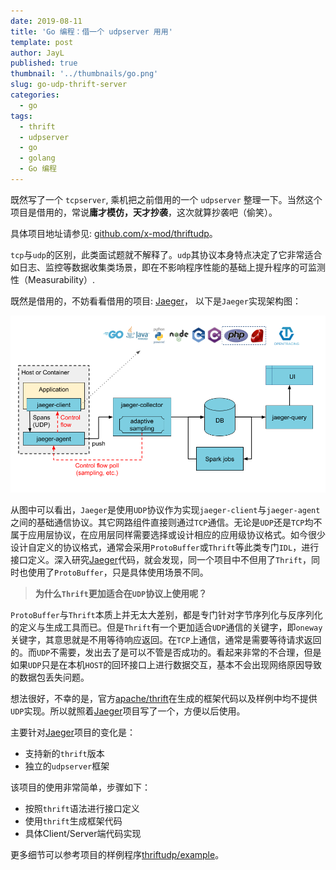 ```yaml
---
date: 2019-08-11
title: 'Go 编程：借一个 udpserver 用用'
template: post
author: JayL
published: true
thumbnail: '../thumbnails/go.png'
slug: go-udp-thrift-server
categories:
  - go
tags:
  - thrift
  - udpserver
  - go
  - golang
  - Go 编程
---
```


既然写了一个 `tcpserver`, 乘机把之前借用的一个 `udpserver` 整理一下。当然这个项目是借用的，常说**庸才模仿，天才抄袭**，这次就算抄袭吧（偷笑）。 

具体项目地址请参见: [github.com/x-mod/thriftudp](https://github.com/x-mod/thriftudp)。

`tcp`与`udp`的区别，此类面试题就不解释了。`udp`其协议本身特点决定了它非常适合如日志、监控等数据收集类场景，即在不影响程序性能的基础上提升程序的可监测性（Measurability）.

既然是借用的，不妨看看借用的项目: [Jaeger](https://github.com/jaegertracing/jaeger)， 以下是`Jaeger`实现架构图：

![](../images/jaeger-arch-v1.png)

从图中可以看出，`Jaeger`是使用`UDP`协议作为实现`jaeger-client`与`jaeger-agent`之间的基础通信协议。其它网路组件直接则通过`TCP`通信。无论是`UDP`还是`TCP`均不属于应用层协议，在应用层同样需要选择或设计相应的应用级协议格式。如今很少设计自定义的协议格式，通常会采用`ProtoBuffer`或`Thrift`等此类专门`IDL`，进行接口定义。深入研究[Jaeger](https://github.com/jaegertracing/jaeger)代码，就会发现，同一个项目中不但用了`Thrift`，同时也使用了`ProtoBuffer`，只是具体使用场景不同。

> **为什么`Thrift`更加适合在`UDP`协议上使用呢？**

`ProtoBuffer`与`Thrift`本质上并无太大差别，都是专门针对字节序列化与反序列化的定义与生成工具而已。但是`Thrift`有一个更加适合`UDP`通信的关键字，即`oneway`关键字，其意思就是不用等待响应返回。在`TCP`上通信，通常是需要等待请求返回的。而`UDP`不需要，发出去了是可以不管是否成功的。看起来非常的不合理，但是如果`UDP`只是在本机`HOST`的回环接口上进行数据交互，基本不会出现网络原因导致的数据包丢失问题。

想法很好，不幸的是，官方[apache/thrift](https://github.com/apache/thrift)在生成的框架代码以及样例中均不提供`UDP`实现。所以就照着[Jaeger](https://github.com/jaegertracing/jaeger)项目写了一个，方便以后使用。

主要针对[Jaeger](https://github.com/jaegertracing/jaeger)项目的变化是：

- 支持新的`thrift`版本
- 独立的`udpserver`框架

该项目的使用非常简单，步骤如下：

- 按照`thrift`语法进行接口定义
- 使用`thrift`生成框架代码
- 具体Client/Server端代码实现

更多细节可以参考项目的样例程序[thriftudp/example](https://github.com/x-mod/thriftudp/tree/master/example)。





